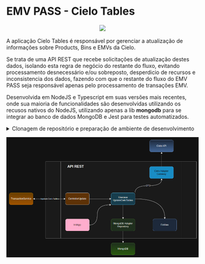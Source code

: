 # EMV PASS - Cielo Tables

<p align="center">
  <a href="https://skillicons.dev">
    <img src="https://skillicons.dev/icons?i=nodejs,ts,mongo,jest&perline=4" />
  </a>
</p>

A aplicação Cielo Tables é responsável por gerenciar a atualização de informações sobre Products, Bins e EMVs da Cielo.

Se trata de uma API REST que recebe solicitações de atualização destes dados, isolando esta regra de negócio do restante do fluxo, evitando processamento desnecessário e/ou sobreposto, desperdicio de recursos e inconsistencia dos dados, fazendo com que o restante do fluxo do EMV PASS seja responsável apenas pelo processamento de transações EMV.

Desenvolvida em NodeJS e Typescript em suas versões mais recentes, onde sua maioria de funcionalidades são desenvolvidas utilizando os recusos nativos do NodeJS, utilizando apenas a lib **mongodb** para se integrar ao banco de dados MongoDB e Jest para testes automatizados.


<details>
    <summary>Clonagem de repositório e preparação de ambiente de desenvolvimento</summary>

### Tutorial
- Instale o [NVM](https://www.digitalocean.com/community/tutorials/how-to-install-node-js-on-ubuntu-22-04) (Node Version Manager) que é o gerênciador de versões do NodeJS.
- Instale a versão mais atual do NodeJS:
```shell
npm install --lts
```
- Clone o repositório:
```shell
git clone git@github.com:prodatamobilitybrasil/pmb.abt.EMVPass.cieloTables.git
```
- Instale as dependencias:
```shell
npm install
```

- Atualize as variáveis de ambiente em seu arquivo .env com as variáveis de ambiente de desenvolvimento:
```shell
ENVIRONMENT="DEV"

# Mongo DB Credentials
MONGO_CONN_STR="mongodb://172.24.11.73:27017/LOCAL_ABT"
MONGO_DB_NAME="LOCAL_EMV"

# Cielo APIs
CIELO_AUTH_TOKEN="https://authsandbox.cieloecommerce.cielo.com.br/oauth2/token"
CIELO_TABLES="https://parametersdownloadsandbox.cieloecommerce.cielo.com.br/api/v0.1/initialization/00000001"

CIELO_CLIENT_ID="26fac498-0460-4442-82c6-27d5aae3d61f"
CIELO_CLIENT_SECRET="1jU3CmDUx4QqcRpvgNcJiYkWUsQbGbeZOYS1P00O1uI="
CIELO_GRANT_TYPE="client_credentials"

PORT="8082"

```
**OBS:** Para execução da aplicação é necessário estar conectado a rede interna da Prodata seja presencialmente ou através de VPN.
- Teste sua aplicação:
```shell
npm test
```

- Execute em ambiente de desenvolvimento:
```shell
npm run dev
```
</details>

![Arquitetura da Aplicação](./resources/image.png)